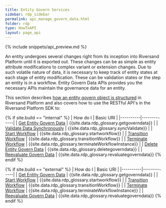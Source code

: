 ```yaml
---
title: Entity Govern Services
sidebar: rdp_sidebar
permalink: api_manage_govern_data.html
folder: rdp
type: HowToAPI
layout: page_api
---
```


{% include snippets/api_preview.md %}

An entity undergoes several changes right from its inception into Riversand Platform until it is exported out. These changes can be as simple as entity attribute modifications to complex variant or extension changes. Due to such volatile nature of data, it is necessary to keep track of entity states at each stage of entity modification. These can be validation states or the step an entity is in a workflow. Entity Govern Data APIs provides you the necessary APIs maintain the governance data for an entity.

This section describes [how an entity govern object is structured](api_entity_govern_object_structure.html) in Riversand Platform and also covers how to use the RESTful API's in the Riversand Platform SDK to:

{% if site.build == "internal" %}
| How do I | Basic URI |
|----------|-------------|
| [Get Entity Govern Data](api_get_govern_data.html) | {{site.data.rdp_glossary.getgoverndata}} |
| [Validate Data Synchronously](api_sync_validate.html) | {{site.data.rdp_glossary.syncValidate}} |
| [Start Workflow](api_start_workflow.html) | {{site.data.rdp_glossary.startworkflow}} |
| [Transition Workflow](api_transition_workflow.html) | {{site.data.rdp_glossary.transitionWorkflow}} |
| [Terminate Workflow](api_govern_terminate_workflow_instance.html) | {{site.data.rdp_glossary.terminateWorkflowInstance}} |
| [Delete Entity Govern Data](api_govern_delete_entity.html) | {{site.data.rdp_glossary.deletegoverndata}} |
| [Reevaluate Govern Data](api_govern_reevaluate.html) | {{site.data.rdp_glossary.revaluategoverndata}} {% endif %}

{% if site.build == "external" %}
| How do I | Basic URI |
|----------|-------------|
| [Get Entity Govern Data](api_get_govern_data.html) | {{site.data.rdp_glossary.getgoverndata}} |
| [Start Workflow](api_start_workflow.html) | {{site.data.rdp_glossary.startworkflow}} |
| [Transition Workflow](api_transition_workflow.html) | {{site.data.rdp_glossary.transitionWorkflow}} |
| [Terminate Workflow](api_govern_terminate_workflow_instance.html) | {{site.data.rdp_glossary.terminateWorkflowInstance}} |
| [Reevaluate Govern Data](api_govern_reevaluate.html) | {{site.data.rdp_glossary.revaluategoverndata}} 
{% endif %}

